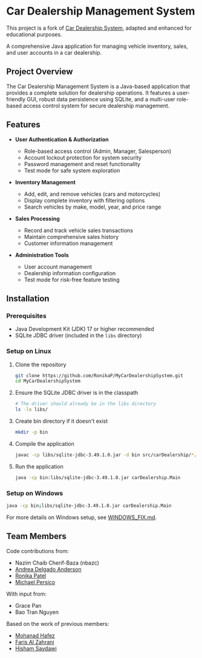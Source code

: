 # Car Dealership Management System

This project is a fork of [Car Dealership System](https://github.com/mohanad-hafez/car-dealership-system.git), adapted and enhanced for educational purposes.

A comprehensive Java application for managing vehicle inventory, sales, and user accounts in a car dealership.

## Project Overview

The Car Dealership Management System is a Java-based application that provides a complete solution for dealership operations. It features a user-friendly GUI, robust data persistence using SQLite, and a multi-user role-based access control system for secure dealership management.

## Features

- **User Authentication & Authorization**
  - Role-based access control (Admin, Manager, Salesperson)
  - Account lockout protection for system security
  - Password management and reset functionality
  - Test mode for safe system exploration
  
- **Inventory Management**
  - Add, edit, and remove vehicles (cars and motorcycles)
  - Display complete inventory with filtering options
  - Search vehicles by make, model, year, and price range
  
- **Sales Processing**
  - Record and track vehicle sales transactions
  - Maintain comprehensive sales history
  - Customer information management
  
- **Administration Tools**
  - User account management
  - Dealership information configuration
  - Test mode for risk-free feature testing

## Installation

### Prerequisites
- Java Development Kit (JDK) 17 or higher recommended
- SQLite JDBC driver (included in the `libs` directory)

### Setup on Linux
1. Clone the repository
   ```bash
   git clone https://github.com/RonikaP/MyCarDealershipSystem.git
   cd MyCarDealershipSystem
   ```

2. Ensure the SQLite JDBC driver is in the classpath
   ```bash
   # The driver should already be in the libs directory
   ls -la libs/
   ```

3. Create bin directory if it doesn't exist
   ```bash
   mkdir -p bin
   ```

4. Compile the application
   ```bash
   javac -cp libs/sqlite-jdbc-3.49.1.0.jar -d bin src/carDealership/*.java src/persistance/*.java
   ```

5. Run the application
   ```bash
   java -cp bin:libs/sqlite-jdbc-3.49.1.0.jar carDealership.Main
   ```

### Setup on Windows
```bash
java -cp bin;libs/sqlite-jdbc-3.49.1.0.jar carDealership.Main
```
For more details on Windows setup, see [WINDOWS_FIX.md](WINDOWS_FIX.md).

## Team Members

Code contributions from:

- Nazim Chaib Cherif-Baza (nbazc)
- [Andrea Delgado Anderson](https://github.com/andremagda)
- [Ronika Patel](https://github.com/RonikaP)
- [Michael Persico](https://github.com/M-PERSIC)

With input from:

- Grace Pan
- Bao Tran Nguyen

Based on the work of previous members:

- [Mohanad Hafez](https://github.com/mohanad-hafez)
- [Faris Al Zahrani](https://github.com/nxrzs)
- [Hisham Saydawi](https://github.com/xAGS1)
